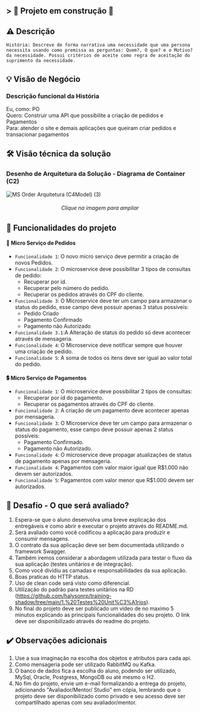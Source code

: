 ## > :construction: Projeto em construção :construction:

## ⚠ Descrição

`` História: Descreve de forma narrativa uma necessidade que uma persona necessita usando como premissa as perguntas: Quem?, O que? e o Motivo? da necessidade. Possui critérios de aceite como regra de aceitação do suprimento da necessidade. 
``

## 💡 Visão de Negócio


### Descrição funcional da História

Eu, como: PO <br />
Quero: Construir uma API que possibilite a criação de pedidos e Pagamentos <br />
Para: atender o site e demais aplicações que queiram criar pedidos e transacionar pagamentos <br />

## 🛠️ Visão técnica da solução

### Desenho de Arquitetura da Solução - Diagrama de Container (C2)

![MS Order Arquitetura (C4Model) (3)](https://user-images.githubusercontent.com/12093535/185700705-748553c2-4a57-4052-abf9-7c8bbf2b1a2a.jpg)
<h6 align="center">Clique na imagem para ampliar</h6>


## :hammer: Funcionalidades do projeto
#### 🛒 Micro Serviço de Pedidos 
- `Funcionalidade 1`: O novo micro serviço deve permitir a criação de novos Pedidos.
- `Funcionalidade 2`: O microservice deve possibilitar 3 tipos de consultas de pedido:
	- Recuperar por id.
	- Recuperar pelo número do pedido.
	- Recuperar os pedidos através do CPF do cliente.
- `Funcionalidade 3`: O Microservice deve ter um campo para armazenar o status do pedido, esse campo deve possuir apenas 3 status possíveis:
	- Pedido Criado
	- Pagamento Confirmado
	- Pagamento não Autorizado
- `Funcionalidade 3.1`:A Alteração de status do pedido só deve acontecer através de mensageria.
- `Funcionalidade 4`: O Microservice deve notificar sempre que houver uma criação de pedido.
- `Funcionalidade 5`: A soma de todos os itens deve ser igual ao valor total do pedido.

#### 💲 Micro Serviço de Pagamentos
- `Funcionalidade 1`: O microservice deve possibilitar 2 tipos de consultas:
	- Recuperar por id do pagamento.
	- Recuperar os pagamentos através do CPF do cliente.
- `Funcionalidade 2`: A criação de um pagamento deve acontecer apenas por mensageria.
- `Funcionalidade 3`: O Microservice deve ter um campo para armazenar o status do pagamento, esse campo deve possuir apenas 2 status possíveis:
	- Pagamento Confirmado.
	- Pagamento não Autorizado.
- `Funcionalidade 4`: O microservice deve propagar atualizações de status de pagamento apenas por mensageria.
- `Funcionalidade 4`: Pagamentos com valor maior igual que R$1.000 não devem ser autorizados.
- `Funcionalidade 5`: Pagamentos com valor menor que R$1.000 devem ser autorizados.

## 🎯 Desafio - O que será avaliado?
1. Espera-se que o aluno desenvolva uma breve explicação dos entregáveis e como abrir e executar o projeto através do README.md.
2. Será avaliado como você codificou a aplicação para produzir e consumir mensagens.
3. O contrato da sua aplicação deve ser bem documentada utilizando o framework Swagger.
4. Também iremos considerar a abordagem utilizada para testar o fluxo da sua aplicação (testes unitários e de integração).
5. Como você dividiu as camadas e responsabilidades da sua aplicação.
6. Boas praticas do HTTP status.
7. Uso de clean code será visto como diferencial.
8. Utilização do padrão para testes unitários na RD (https://github.com/halysonrp/training-shadow/tree/main/1.%20Testes%20Unit%C3%A1rios).
9. No final do projeto deve ser publicado um vídeo de no maximo 5 minutos explicando as principais funcionalidades do seu projeto. O link deve ser disponibilizado através do readme do projeto.

## ✔️ Observações adicionais
1. Use a sua imaginação na escolha dos objetos e atributos para cada api.
2. Como mensageria pode ser utilizado RabbitMQ ou Kafka.
3. O banco de dados fica a escolha do aluno, podendo ser utilizado, MySql, Oracle, Postgress, MongoDB ou até mesmo o H2.
4. No fim do projeto, envie um e-mail formalizando a entrega do projeto, adicionando "Avaliador/Mentor/ Studio" em cópia, lembrando que o projeto deve ser disponibilizado como privado e seu acesso deve ser compartilhado apenas com seu avaliador/mentor.

